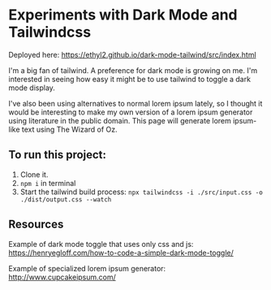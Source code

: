 # Experiments with Dark Mode and Tailwindcss

Deployed here: https://ethyl2.github.io/dark-mode-tailwind/src/index.html

I'm a big fan of tailwind. A preference for dark mode is growing on me. I'm interested in seeing how easy it might be to use tailwind to toggle a dark mode display.

I've also been using alternatives to normal lorem ipsum lately, so I thought it would be interesting to make my own version of a lorem ipsum generator using literature in the public domain. This page will generate lorem ipsum-like text using The Wizard of Oz.
## To run this project:

1. Clone it.
2. `npm i` in terminal
3. Start the tailwind build process: `npx tailwindcss -i ./src/input.css -o ./dist/output.css --watch `

## Resources

Example of dark mode toggle that uses only css and js: https://henryegloff.com/how-to-code-a-simple-dark-mode-toggle/

Example of specialized lorem ipsum generator: http://www.cupcakeipsum.com/

